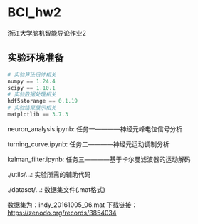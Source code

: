 # BCI_hw2
浙江大学脑机智能导论作业2

## 实验环境准备

```python
# 实验算法设计相关 
numpy == 1.24.4
scipy == 1.10.1
# 实验数据处理相关
hdf5storange == 0.1.19
# 实验结果展示相关
matplotlib == 3.7.3
```

neuron_analysis.ipynb: 任务一————神经元峰电位信号分析

turning_curve.ipynb: 任务二————神经元运动调制分析

kalman_filter.ipynb: 任务三————基于卡尔曼滤波器的运动解码

./utils/...: 实验所需的辅助代码

./dataset/...: 数据集文件(.mat格式)

数据集为：indy_20161005_06.mat 
下载链接：https://zenodo.org/records/3854034

